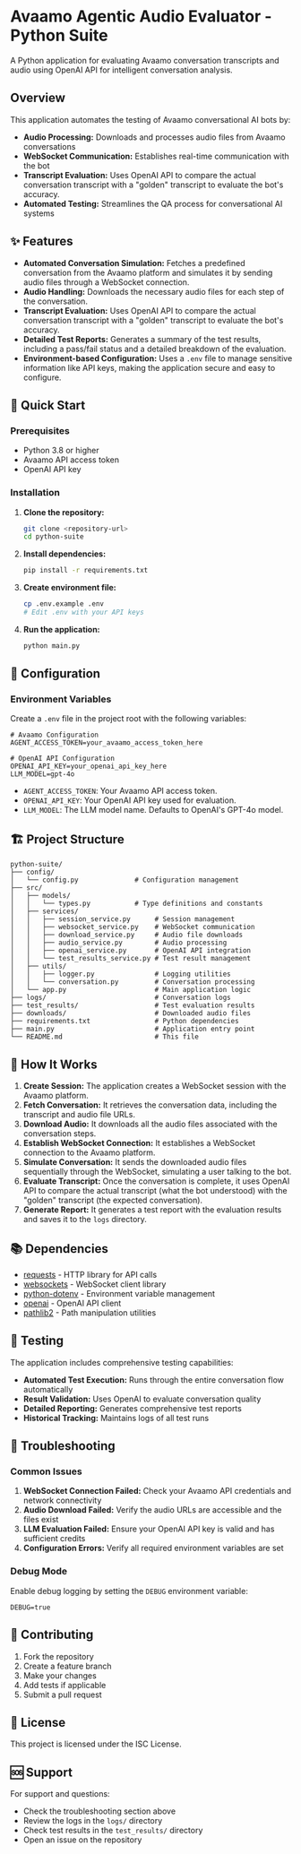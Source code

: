 # Avaamo Agentic Audio Evaluator - Python Suite

A Python application for evaluating Avaamo conversation transcripts and audio using OpenAI API for intelligent conversation analysis.

## Overview

This application automates the testing of Avaamo conversational AI bots by:

*   **Audio Processing:** Downloads and processes audio files from Avaamo conversations
*   **WebSocket Communication:** Establishes real-time communication with the bot
*   **Transcript Evaluation:** Uses OpenAI API to compare the actual conversation transcript with a "golden" transcript to evaluate the bot's accuracy.
*   **Automated Testing:** Streamlines the QA process for conversational AI systems

## ✨ Features

*   **Automated Conversation Simulation:** Fetches a predefined conversation from the Avaamo platform and simulates it by sending audio files through a WebSocket connection.
*   **Audio Handling:** Downloads the necessary audio files for each step of the conversation.
*   **Transcript Evaluation:** Uses OpenAI API to compare the actual conversation transcript with a "golden" transcript to evaluate the bot's accuracy.
*   **Detailed Test Reports:** Generates a summary of the test results, including a pass/fail status and a detailed breakdown of the evaluation.
*   **Environment-based Configuration:** Uses a `.env` file to manage sensitive information like API keys, making the application secure and easy to configure.

## 🚀 Quick Start

### Prerequisites

*   Python 3.8 or higher
*   Avaamo API access token
*   OpenAI API key

### Installation

1.  **Clone the repository:**
    ```bash
    git clone <repository-url>
    cd python-suite
    ```

2.  **Install dependencies:**
    ```bash
    pip install -r requirements.txt
    ```

3.  **Create environment file:**
    ```bash
    cp .env.example .env
    # Edit .env with your API keys
    ```

4.  **Run the application:**
    ```bash
    python main.py
    ```

## 🔧 Configuration

### Environment Variables

Create a `.env` file in the project root with the following variables:

```env
# Avaamo Configuration
AGENT_ACCESS_TOKEN=your_avaamo_access_token_here

# OpenAI API Configuration
OPENAI_API_KEY=your_openai_api_key_here
LLM_MODEL=gpt-4o
```

*   `AGENT_ACCESS_TOKEN`: Your Avaamo API access token.
*   `OPENAI_API_KEY`: Your OpenAI API key used for evaluation.
*   `LLM_MODEL`: The LLM model name. Defaults to OpenAI's GPT-4o model.

## 🏗️ Project Structure

```
python-suite/
├── config/
│   └── config.py              # Configuration management
├── src/
│   ├── models/
│   │   └── types.py           # Type definitions and constants
│   ├── services/
│   │   ├── session_service.py      # Session management
│   │   ├── websocket_service.py    # WebSocket communication
│   │   ├── download_service.py     # Audio file downloads
│   │   ├── audio_service.py        # Audio processing
│   │   ├── openai_service.py       # OpenAI API integration
│   │   └── test_results_service.py # Test result management
│   ├── utils/
│   │   ├── logger.py               # Logging utilities
│   │   └── conversation.py         # Conversation processing
│   └── app.py                      # Main application logic
├── logs/                           # Conversation logs
├── test_results/                   # Test evaluation results
├── downloads/                      # Downloaded audio files
├── requirements.txt                # Python dependencies
├── main.py                         # Application entry point
└── README.md                       # This file
```

## 🔄 How It Works

1.  **Create Session:** The application creates a WebSocket session with the Avaamo platform.
2.  **Fetch Conversation:** It retrieves the conversation data, including the transcript and audio file URLs.
3.  **Download Audio:** It downloads all the audio files associated with the conversation steps.
4.  **Establish WebSocket Connection:** It establishes a WebSocket connection to the Avaamo platform.
5.  **Simulate Conversation:** It sends the downloaded audio files sequentially through the WebSocket, simulating a user talking to the bot.
6.  **Evaluate Transcript:** Once the conversation is complete, it uses OpenAI API to compare the actual transcript (what the bot understood) with the "golden" transcript (the expected conversation).
7.  **Generate Report:** It generates a test report with the evaluation results and saves it to the `logs` directory.

## 📚 Dependencies

*   [requests](https://pypi.org/project/requests/) - HTTP library for API calls
*   [websockets](https://pypi.org/project/websockets/) - WebSocket client library
*   [python-dotenv](https://pypi.org/project/python-dotenv/) - Environment variable management
*   [openai](https://pypi.org/project/openai/) - OpenAI API client
*   [pathlib2](https://pypi.org/project/pathlib2/) - Path manipulation utilities

## 🧪 Testing

The application includes comprehensive testing capabilities:

*   **Automated Test Execution:** Runs through the entire conversation flow automatically
*   **Result Validation:** Uses OpenAI to evaluate conversation quality
*   **Detailed Reporting:** Generates comprehensive test reports
*   **Historical Tracking:** Maintains logs of all test runs

## 🚨 Troubleshooting

### Common Issues

1.  **WebSocket Connection Failed:** Check your Avaamo API credentials and network connectivity
2.  **Audio Download Failed:** Verify the audio URLs are accessible and the files exist
3.  **LLM Evaluation Failed:** Ensure your OpenAI API key is valid and has sufficient credits
4.  **Configuration Errors:** Verify all required environment variables are set

### Debug Mode

Enable debug logging by setting the `DEBUG` environment variable:

```env
DEBUG=true
```

## 🤝 Contributing

1.  Fork the repository
2.  Create a feature branch
3.  Make your changes
4.  Add tests if applicable
5.  Submit a pull request

## 📄 License

This project is licensed under the ISC License.

## 🆘 Support

For support and questions:

*   Check the troubleshooting section above
*   Review the logs in the `logs/` directory
*   Check test results in the `test_results/` directory
*   Open an issue on the repository 